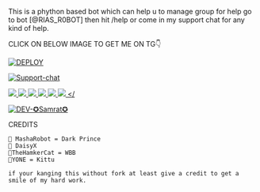 
This is a phython based bot which can help u to manage group for help go to bot [@RIAS_R0BOT] then hit /help or come in my support chat for any kind of help.


CLICK ON BELOW IMAGE TO GET ME ON TG👇

[![DEPLOY](https://telegra.ph/file/442e6c6a5c3b037da14f5.jpg)](https://t.me/RIAS_R0BOT)


[![Support-chat](https://telegra.ph/file/3db57300307f77d033bca.jpg)](https://t.me/RIAS_SUPPORT)


<a href="https://github.com/thundertech9/RIAS" alt="GitHub closed issues"> <img src="https://img.shields.io/github/issues-closed-raw/thundertech9/RIAS?style=flat&logo=github&color=success" /> </a>
<a href="https://github.com/thundertech9/RIAS/network/members" alt="GitHub forks"> <img src="https://img.shields.io/github/forks/thundertech9/Rias?label=Forks&logo=github" /> </a>
<a href="https://github.com/thundertech9/RIAD" alt="GitHub closed pull requests"> <img src="https://img.shields.io/github/issues-pr-closed-raw/thundertech9/RIAS?color=success" /> </a>
<a href="https://github.com/thundertech9/RIAS" alt="GitHub commit activity"> <img src="https://img.shields.io/github/commit-activity/m/ryomen-sukuna/kai" /> </a>
<a href="https://github.com/thundertech9/RIAS/graphs/contributors" alt="GitHub contributors"> <img src="https://img.shields.io/github/contributors/thundertech9/RIAS?style=flat&logo=github" /> </a>
<a href="https://github.com/thundertech9/RIAS" alt="GitHub issues"> <img src="https://img.shields.io/github/issues-raw/thundertech9//RIAS?style=flat&logo=github&color=yellow" /> </

[![DEV-✪Samrat✪](https://telegra.ph/file/6cead1ec408d77f0ad55f.jpg)](http://t.me/itz_samrat)

CREDITS
```
🙋 MashaRobot = Dark Prince 
🙋 DaisyX
🙋TheHamkerCat = WBB
🙋YONE = Kittu

if your kanging this without fork at least give a credit to get a smile of my hard work.




```

